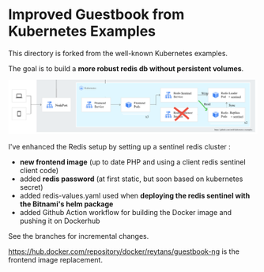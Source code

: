 # Improved Guestbook from Kubernetes Examples

This directory is forked from the well-known Kubernetes examples.

The goal is to build a **more robust redis db without persistent volumes**.

![Architecture](./kubernetes-guestbook-with-redis-sentinel.png)

I've enhanced the Redis setup by setting up a sentinel redis cluster :
- **new frontend image** (up to date PHP and using a client redis sentinel client code)
- added **redis password** (at first static, but soon based on kubernetes secret)
- added redis-values.yaml used when **deploying the redis sentinel with the Bitnami's helm package**
- added Github Action workflow for building the Docker image and pushing it on Dockerhub

See the branches for incremental changes.

https://hub.docker.com/repository/docker/reytans/guestbook-ng is the frontend image replacement. 
